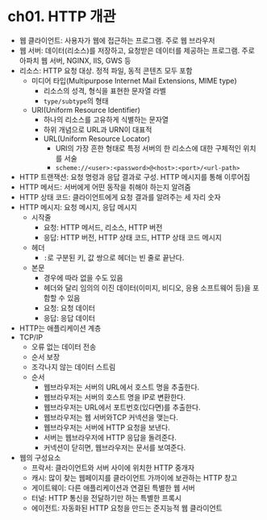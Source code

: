 # ch01. HTTP 개관

- 웹 클라이언트: 사용자가 웹에 접근하는 프로그램. 주로 웹 브라우저
- 웹 서버: 데이터(리소스)를 저장하고, 요청받은 데이터를 제공하는 프로그램. 주로 아파치 웹 서버, NGINX, IIS, GWS 등
- 리소스: HTTP 요청 대상. 정적 파일, 동적 콘텐츠 모두 포함
	- 미디어 타입(Multipurpose Internet Mail Extensions, MIME type)
		- 리소스의 성격, 형식을 표현한 문자열 라벨
		- `type/subtype`의 형태
	- URI(Uniform Resource Identifier)
		- 하나의 리소스를 고유하게 식별하는 문자열
		- 하위 개념으로 URL과 URN이 대표적
		- URL(Uniform Resource Locator)
			- URI의 가장 흔한 형태로 특정 서버의 한 리소스에 대한 구체적인 위치를 서술
			- `scheme://<user>:<password>@<host>:<port>/<url-path>`
- HTTP 트랜잭션: 요청 명령과 응답 결과로 구성. HTTP 메시지를 통해 이루어짐
- HTTP 메서드: 서버에게 어떤 동작을 취해야 하는지 알려줌
- HTTP 상태 코드: 클라이언트에게 요청 결과를 알려주는 세 자리 숫자
- HTTP 메시지: 요청 메시지, 응답 메시지
	- 시작줄
		- 요청: HTTP 메서드, 리소스, HTTP 버전
		- 응답: HTTP 버전, HTTP 상태 코드, HTTP 상태 코드 메시지
	- 헤더
		- `:`로 구분된 키, 값 쌍으로 헤더는 빈 줄로 끝난다.
	- 본문
		- 경우에 따라 없을 수도 있음
		- 헤더와 달리 임의의 이진 데이터(이미지, 비디오, 응용 소프트웨어 등)을 포함할 수 있음
		- 요청: 요청 데이터
		- 응답: 응답 데이터
- HTTP는 애플리케이션 계층
- TCP/IP
	- 오류 없는 데이터 전송
	- 순서 보장
	- 조각나지 않는 데이터 스트림
	- 순서
		- 웹브라우저는 서버의 URL에서 호스트 명을 추출한다.
		- 웹브라우저는 서버의 호스트 명을 IP로 변환한다.
		- 웹브라우저는 URL에서 포트번호(있다면)를 추출한다.
		- 웹브라우저는 웹 서버와TCP 커넥션을 맺는다.
		- 웹브라우저는 서버에 HTTP 요청을 보낸다.
		- 서버는 웹브라우저에 HTTP 응답을 돌려준다.
		- 커넥션이 닫히면, 웹브라우저는 문서를 보여준다.
- 웹의 구성요소
	- 프락서: 클라이언트와 서버 사이에 위치한 HTTP 중개자
	- 캐시: 많이 찾는 웹페이지를 클라이언트 가까이에 보관하는 HTTP 창고
	- 게이트웨이: 다른 애플리케이션과 연결된 특별한 웹 서버
	- 터널: HTTP 통신을 전달하기만 하는 특별한 프록시
	- 에이전트: 자동화된 HTTP 요청을 만드는 준지능적 웹 클라이언트